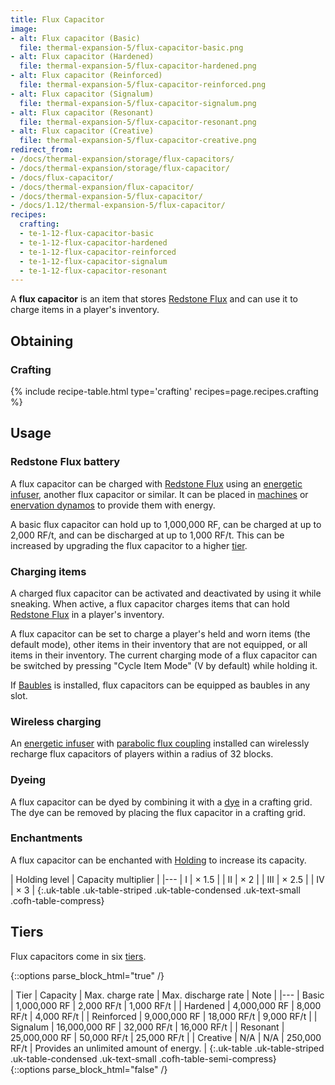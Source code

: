```yaml
---
title: Flux Capacitor
image:
- alt: Flux capacitor (Basic)
  file: thermal-expansion-5/flux-capacitor-basic.png
- alt: Flux capacitor (Hardened)
  file: thermal-expansion-5/flux-capacitor-hardened.png
- alt: Flux capacitor (Reinforced)
  file: thermal-expansion-5/flux-capacitor-reinforced.png
- alt: Flux capacitor (Signalum)
  file: thermal-expansion-5/flux-capacitor-signalum.png
- alt: Flux capacitor (Resonant)
  file: thermal-expansion-5/flux-capacitor-resonant.png
- alt: Flux capacitor (Creative)
  file: thermal-expansion-5/flux-capacitor-creative.png
redirect_from:
- /docs/thermal-expansion/storage/flux-capacitors/
- /docs/thermal-expansion/storage/flux-capacitor/
- /docs/flux-capacitor/
- /docs/thermal-expansion/flux-capacitor/
- /docs/thermal-expansion-5/flux-capacitor/
- /docs/1.12/thermal-expansion-5/flux-capacitor/
recipes:
  crafting:
  - te-1-12-flux-capacitor-basic
  - te-1-12-flux-capacitor-hardened
  - te-1-12-flux-capacitor-reinforced
  - te-1-12-flux-capacitor-signalum
  - te-1-12-flux-capacitor-resonant
---
```


A **flux capacitor** is an item that stores [Redstone
Flux](/docs/redstone-flux/) and can use it to charge items in a player's
inventory.


Obtaining
---------

### Crafting
{% include recipe-table.html type='crafting' recipes=page.recipes.crafting %}


Usage
-----

### Redstone Flux battery
A flux capacitor can be charged with [Redstone Flux](/docs/redstone-flux/) using
an [energetic infuser](/docs/1.12/thermal-expansion/energetic-infuser/), another flux capacitor or
similar. It can be placed in [machines](/docs/1.12/thermal-expansion/machines/) or [enervation
dynamos](/docs/1.12/thermal-expansion/enervation-dynamo/) to provide them with energy.

A basic flux capacitor can hold up to 1,000,000 RF, can be charged at up to
2,000 RF/t, and can be discharged at up to 1,000 RF/t. This can be increased by
upgrading the flux capacitor to a higher [tier](#tiers).

### Charging items
A charged flux capacitor can be activated and deactivated by using it while
sneaking. When active, a flux capacitor charges items that can hold [Redstone
Flux](/docs/redstone-flux/) in a player's inventory.

A flux capacitor can be set to charge a player's held and worn items (the
default mode), other items in their inventory that are not equipped, or all
items in their inventory. The current charging mode of a flux capacitor can be
switched by pressing "Cycle Item Mode" (V by default) while holding it.

If [Baubles](https://www.curseforge.com/minecraft/mc-mods/baubles) is installed,
flux capacitors can be equipped as baubles in any slot.

### Wireless charging
An [energetic infuser](/docs/1.12/thermal-expansion/energetic-infuser/) with [parabolic flux
coupling](/docs/1.12/thermal-expansion/augment-parabolic-flux-coupling/) installed can wirelessly
recharge flux capacitors of players within a radius of 32 blocks.

### Dyeing
A flux capacitor can be dyed by combining it with a
[dye](https://minecraft.gamepedia.com/Dye) in a crafting grid. The dye can be
removed by placing the flux capacitor in a crafting grid.

### Enchantments
A flux capacitor can be enchanted with [Holding](/docs/1.12/cofh-core/holding/) to increase its
capacity.

| Holding level | Capacity multiplier |
|---
| I | × 1.5 |
| II | × 2 |
| III | × 2.5 |
| IV | × 3 |
{:.uk-table .uk-table-striped .uk-table-condensed .uk-text-small .cofh-table-compress}


Tiers
-----

Flux capacitors come in six [tiers](/docs/1.12/thermal-foundation/tiers/).

{::options parse_block_html="true" /}
<div class="uk-overflow-container">
| Tier | Capacity | Max. charge rate | Max. discharge rate | Note |
|---
| Basic | 1,000,000 RF | 2,000 RF/t | 1,000 RF/t |
| Hardened | 4,000,000 RF | 8,000 RF/t | 4,000 RF/t |
| Reinforced | 9,000,000 RF | 18,000 RF/t | 9,000 RF/t |
| Signalum | 16,000,000 RF | 32,000 RF/t | 16,000 RF/t |
| Resonant | 25,000,000 RF | 50,000 RF/t | 25,000 RF/t |
| Creative | N/A | N/A | 250,000 RF/t | Provides an unlimited amount of energy. |
{:.uk-table .uk-table-striped .uk-table-condensed .uk-text-small .cofh-table-semi-compress}
</div>
{::options parse_block_html="false" /}

